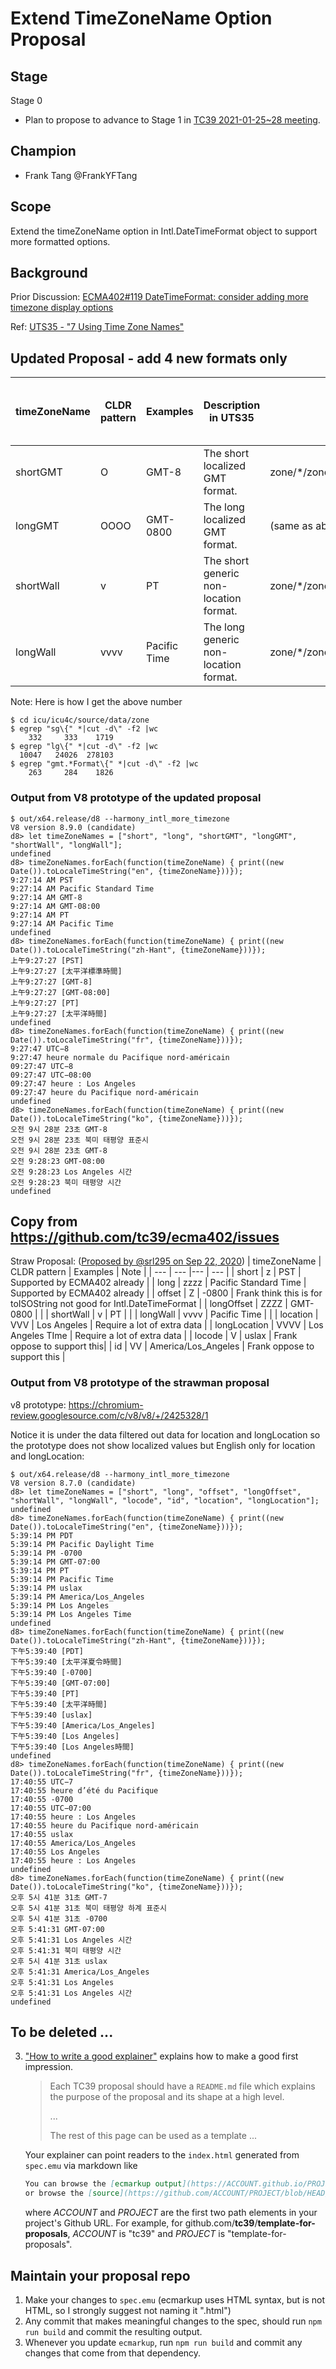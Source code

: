# Extend TimeZoneName Option Proposal

<!--
 
  1.  Add a post-rewrite git hook to auto-rebuild the output on every commit:
      ```sh
      cp hooks/post-rewrite .git/hooks/post-rewrite
      chmod +x .git/hooks/post-rewrite
      ```
-->
## Stage 
Stage 0

* Plan to propose to advance to Stage 1 in [TC39 2021-01-25~28 meeting](https://github.com/tc39/agendas/blob/master/2021/01.md).


## Champion
* Frank Tang @FrankYFTang

## Scope
  Extend the timeZoneName option in Intl.DateTimeFormat object to support more formatted options.
  
## Background
Prior Discussion: [ECMA402#119 DateTimeFormat: consider adding more timezone display options](https://github.com/tc39/ecma402/issues/119)
 
Ref: [UTS35 - "7 Using Time Zone Names"](http://unicode.org/reports/tr35/tr35-dates.html#Using_Time_Zone_Names)
##  Updated Proposal - add 4 new formats only
| timeZoneName | CLDR pattern | Examples | Description in UTS35 | ICU key | Total # of items in 476 locales| Total bytes in UTF8 |
| --- | --- |--- | --- | --- | --- | --- |
| shortGMT | O | GMT-8  | The short localized GMT format. | zone/\*/zoneStrings/gmt\.\*Format | 263 | 1826 |
| longGMT  | OOOO | GMT-0800 | The long localized GMT format. | (same as above) | (no extra from above) | (no extra from above) |
| shortWall  | v | PT | The short generic non-location format. | zone/\*/zoneStrings/meta:\*/sg | 332  | 1719  |
| longWall | vvvv | Pacific Time | The long generic non-location format. | zone/\*/zoneStrings/meta:\*/lg | 10047 | 278103 | 

Note:
Here is how I get the above number

```
$ cd icu/icu4c/source/data/zone
$ egrep "sg\{" *|cut -d\" -f2 |wc
    332     333    1719
$ egrep "lg\{" *|cut -d\" -f2 |wc 
  10047   24026  278103 
$ egrep "gmt.*Format\{" *|cut -d\" -f2 |wc
    263     284    1826
```

### Output from V8 prototype of the updated proposal
```
$ out/x64.release/d8 --harmony_intl_more_timezone
V8 version 8.9.0 (candidate)
d8> let timeZoneNames = ["short", "long", "shortGMT", "longGMT", "shortWall", "longWall"];
undefined
d8> timeZoneNames.forEach(function(timeZoneName) { print((new Date()).toLocaleTimeString("en", {timeZoneName}))});
9:27:14 AM PST
9:27:14 AM Pacific Standard Time
9:27:14 AM GMT-8
9:27:14 AM GMT-08:00
9:27:14 AM PT
9:27:14 AM Pacific Time
undefined
d8> timeZoneNames.forEach(function(timeZoneName) { print((new Date()).toLocaleTimeString("zh-Hant", {timeZoneName}))});
上午9:27:27 [PST]
上午9:27:27 [太平洋標準時間]
上午9:27:27 [GMT-8]
上午9:27:27 [GMT-08:00]
上午9:27:27 [PT]
上午9:27:27 [太平洋時間]
undefined
d8> timeZoneNames.forEach(function(timeZoneName) { print((new Date()).toLocaleTimeString("fr", {timeZoneName}))});
9:27:47 UTC−8
9:27:47 heure normale du Pacifique nord-américain
09:27:47 UTC−8
09:27:47 UTC−08:00
09:27:47 heure : Los Angeles
09:27:47 heure du Pacifique nord-américain
undefined
d8> timeZoneNames.forEach(function(timeZoneName) { print((new Date()).toLocaleTimeString("ko", {timeZoneName}))});
오전 9시 28분 23초 GMT-8
오전 9시 28분 23초 북미 태평양 표준시
오전 9시 28분 23초 GMT-8
오전 9:28:23 GMT-08:00
오전 9:28:23 Los Angeles 시간
오전 9:28:23 북미 태평양 시간
undefined

```



## Copy from https://github.com/tc39/ecma402/issues
Straw Proposal: ([Proposed by @srl295  on Sep 22, 2020](https://github.com/tc39/ecma402/issues/119#issuecomment-696887550))
| timeZoneName | CLDR pattern | Examples | Note |
| --- | --- |--- | --- |
| short | z | PST  | Supported by ECMA402 already |
| long | zzzz | Pacific Standard Time  | Supported by ECMA402 already |
| offset | Z | -0800  | Frank think this is for toISOString not good for Intl.DateTimeFormat |
| longOffset  | ZZZZ | GMT-0800 |  |
| shortWall  | v | PT |  |
| longWall | vvvv | Pacific Time |  |
| location | VVV |	Los Angeles | Require a lot of extra data |
| longLocation | VVVV | Los Angeles TIme | Require a lot of extra data |
| locode | V | uslax |  Frank oppose to support this|
| id | VV	| America/Los_Angeles | Frank oppose to support this |

### Output from V8 prototype of the strawman proposal
v8 prototype: https://chromium-review.googlesource.com/c/v8/v8/+/2425328/1

Notice it is under the data filtered out data for location and longLocation so the prototype does not show localized values but English only for location and longLocation:
```
$ out/x64.release/d8 --harmony_intl_more_timezone
V8 version 8.7.0 (candidate)
d8> let timeZoneNames = ["short", "long", "offset", "longOffset", "shortWall", "longWall", "locode", "id", "location", "longLocation"];
undefined
d8> timeZoneNames.forEach(function(timeZoneName) { print((new Date()).toLocaleTimeString("en", {timeZoneName}))});
5:39:14 PM PDT
5:39:14 PM Pacific Daylight Time
5:39:14 PM -0700
5:39:14 PM GMT-07:00
5:39:14 PM PT
5:39:14 PM Pacific Time
5:39:14 PM uslax
5:39:14 PM America/Los_Angeles
5:39:14 PM Los Angeles
5:39:14 PM Los Angeles Time
undefined
d8> timeZoneNames.forEach(function(timeZoneName) { print((new Date()).toLocaleTimeString("zh-Hant", {timeZoneName}))});
下午5:39:40 [PDT]
下午5:39:40 [太平洋夏令時間]
下午5:39:40 [-0700]
下午5:39:40 [GMT-07:00]
下午5:39:40 [PT]
下午5:39:40 [太平洋時間]
下午5:39:40 [uslax]
下午5:39:40 [America/Los_Angeles]
下午5:39:40 [Los Angeles]
下午5:39:40 [Los Angeles時間]
undefined
d8> timeZoneNames.forEach(function(timeZoneName) { print((new Date()).toLocaleTimeString("fr", {timeZoneName}))});
17:40:55 UTC−7
17:40:55 heure d’été du Pacifique
17:40:55 -0700
17:40:55 UTC−07:00
17:40:55 heure : Los Angeles
17:40:55 heure du Pacifique nord-américain
17:40:55 uslax
17:40:55 America/Los_Angeles
17:40:55 Los Angeles
17:40:55 heure : Los Angeles
undefined
d8> timeZoneNames.forEach(function(timeZoneName) { print((new Date()).toLocaleTimeString("ko", {timeZoneName}))});
오후 5시 41분 31초 GMT-7
오후 5시 41분 31초 북미 태평양 하계 표준시
오후 5시 41분 31초 -0700
오후 5:41:31 GMT-07:00
오후 5:41:31 Los Angeles 시간
오후 5:41:31 북미 태평양 시간
오후 5시 41분 31초 uslax
오후 5:41:31 America/Los_Angeles
오후 5:41:31 Los Angeles
오후 5:41:31 Los Angeles 시간
undefined
```

## To be deleted ...
  3.  ["How to write a good explainer"][explainer] explains how to make a good first impression.

      > Each TC39 proposal should have a `README.md` file which explains the purpose
      > of the proposal and its shape at a high level.
      >
      > ...
      >
      > The rest of this page can be used as a template ...

      Your explainer can point readers to the `index.html` generated from `spec.emu`
      via markdown like

      ```markdown
      You can browse the [ecmarkup output](https://ACCOUNT.github.io/PROJECT/)
      or browse the [source](https://github.com/ACCOUNT/PROJECT/blob/HEAD/spec.emu).
      ```

      where *ACCOUNT* and *PROJECT* are the first two path elements in your project's Github URL.
      For example, for github.com/**tc39**/**template-for-proposals**, *ACCOUNT* is "tc39"
      and *PROJECT* is "template-for-proposals".


## Maintain your proposal repo

  1. Make your changes to `spec.emu` (ecmarkup uses HTML syntax, but is not HTML, so I strongly suggest not naming it ".html")
  1. Any commit that makes meaningful changes to the spec, should run `npm run build` and commit the resulting output.
  1. Whenever you update `ecmarkup`, run `npm run build` and commit any changes that come from that dependency.

  [explainer]: https://github.com/tc39/how-we-work/blob/HEAD/explainer.md
